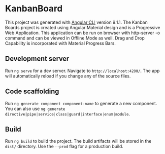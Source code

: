 # KanbanBoard

This project was generated with [Angular CLI](https://github.com/angular/angular-cli) version 9.1.1. 
The Kanban Boards project is created using Angular Material design and is a Progressive Web Application.
This application can be run on browser with http-server -o command and can be viewed in Offline Mode as well.
Drag and Drop Capability is incorporated with Material Progress Bars.

## Development server

Run `ng serve` for a dev server. Navigate to `http://localhost:4200/`. The app will automatically reload if you change any of the source files.

## Code scaffolding

Run `ng generate component component-name` to generate a new component. You can also use `ng generate directive|pipe|service|class|guard|interface|enum|module`.

## Build

Run `ng build` to build the project. The build artifacts will be stored in the `dist/` directory. Use the `--prod` flag for a production build.

